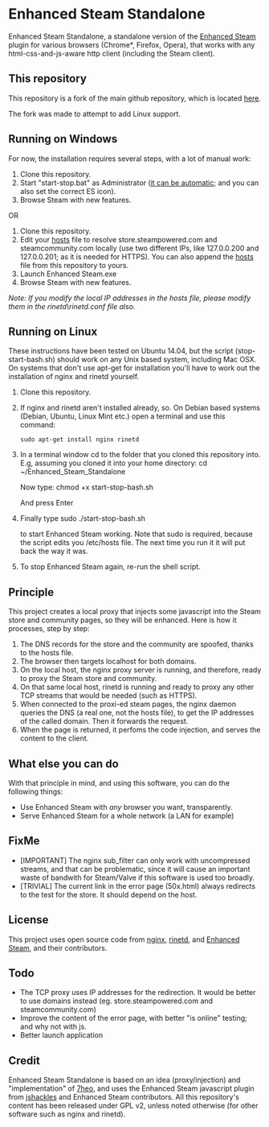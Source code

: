 Enhanced Steam Standalone
=============

Enhanced Steam Standalone, a standalone version of the [Enhanced Steam](https://github.com/jshackles/Enhanced_Steam) plugin for various browsers (Chrome*, Firefox, Opera), that works with any html-css-and-js-aware http client (including the Steam client).

This repository
---------------

This repository is a fork of the main github repository,
which is located [here](https://github.com/jshackles/Enhanced_Steam_Standalone).

The fork was made to attempt to add Linux support.

Running on Windows
------------

For now, the installation requires several steps, with a lot of manual work:

1. Clone this repository.
2. Start "start-stop.bat" as Administrator ([it can be automatic](http://stackoverflow.com/questions/6811372/how-to-code-a-bat-file-to-always-run-as-admin-mode#answer-13811519); and you can also set the correct ES icon).
4. Browse Steam with new features.

OR

1. Clone this repository.
2. Edit your [hosts](https://en.wikipedia.org/wiki/Hosts_%28file%29#Location_in_the_file_system) file to resolve store.steampowered.com and steamcommunity.com locally (use two different IPs, like 127.0.0.200 and 127.0.0.201; as it is needed for HTTPS). You can also append the [hosts](hosts) file from this repository to yours.
3. Launch Enhanced Steam.exe
4. Browse Steam with new features.

_Note: If you modify the local IP addresses in the hosts file, please modify them in the rinetd\rinetd.conf file also._


Running on Linux
------------

These instructions have been tested on Ubuntu 14.04,
but the script (stop-start-bash.sh) should work on any Unix
based system, including Mac OSX.
On systems that don't use apt-get for installation
you'll have to work out the installation of nginx and
rinetd yourself.

1. Clone this repository.

2. If nginx and rinetd aren't installed already,
   so. On Debian based systems (Debian, Ubuntu,
   Linux Mint etc.) open a terminal and use this command:

       sudo apt-get install nginx rinetd

3. In a terminal window cd to the folder that you
   cloned this repository into.
   E.g, assuming you cloned it into your home
   directory:
       cd ~/Enhanced_Steam_Standalone

   Now type:
       chmod +x start-stop-bash.sh

   And press Enter

4. Finally type
       sudo ./start-stop-bash.sh

   to start Enhanced Steam working.
   Note that sudo is required, because the script
   edits you /etc/hosts file. The next time you run it
   it will put back the way it was.

5. To stop Enhanced Steam again, re-run the shell script.

Principle
---------

This project creates a local proxy that injects some javascript into the Steam store and community pages, so they will be enhanced.  Here is how it processes, step by step:

1. The DNS records for the store and the community are spoofed, thanks to the hosts file.
2. The browser then targets localhost for both domains.
3. On the local host, the nginx proxy server is running, and therefore, ready to proxy the Steam store and community.
4. On that same local host, rinetd is running and ready to proxy any other TCP streams that would be needed (such as HTTPS).
5. When connected to the proxi-ed steam pages, the nginx daemon queries the DNS (a real one, not the hosts file), to get the IP addresses of the called domain. Then it forwards the request.
6. When the page is returned, it perfoms the code injection, and serves the content to the client.

What else you can do
--------------------

With that principle in mind, and using this software, you can do the following things:

- Use Enhanced Steam with _any_ browser you want, transparently.
- Serve Enhanced Steam for a whole network (a LAN for example)

FixMe
-----
- [IMPORTANT] The nginx sub_filter can only work with uncompressed streams, and that can be problematic, since it will cause an important waste of bandwith for Steam/Valve if this software is used too broadly.
- [TRIVIAL] The current link in the error page (50x.html) always redirects to the test for the store. It should depend on the host.

License
-----
This project uses open source code from [nginx](http://nginx.org/LICENSE), [rinetd](http://www.boutell.com/rinetd/), and [Enhanced Steam](https://github.com/jshackles/Enhanced_Steam), and their contributors.

Todo
----
- The TCP proxy uses IP addresses for the redirection. It would be better to use domains instead (eg. store.steampowered.com and steamcommunity.com)
- Improve the content of the error page, with better "is online" testing; and why not with js.
- Better launch application

Credit
------

Enhanced Steam Standalone is based on an idea (proxy/injection) and "implementation" of [7heo](https://github.com/7heo), and uses the Enhanced Steam javascript plugin from [jshackles](https://github.com/jshackles) and Enhanced Steam contributors. All this repository's content has been released under GPL v2, unless noted otherwise (for other software such as nginx and rinetd).
